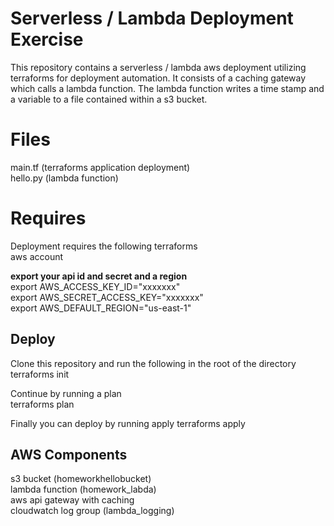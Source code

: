 # Serverless / Lambda Deployment Exercise

This repository contains a serverless / lambda aws deployment utilizing terraforms for 
deployment automation. It consists of a caching gateway which calls a lambda function. The
lambda function writes a time stamp and a variable to a file contained within a s3 bucket. 

# Files

main.tf (terraforms application deployment)\
hello.py (lambda function)

# Requires

Deployment requires the following
terraforms\
aws account

**export your api id and secret and a region**\
export AWS_ACCESS_KEY_ID="xxxxxxx"\
export AWS_SECRET_ACCESS_KEY="xxxxxxx"\
export AWS_DEFAULT_REGION="us-east-1"

## Deploy
Clone this repository and run the following in the root of the directory\
terraforms init

Continue by running a plan\
terraforms plan

Finally you can deploy by running apply
terraforms apply


## AWS Components
s3 bucket (homeworkhellobucket)\
lambda function (homework_labda)\
aws api gateway with caching\
cloudwatch log group (lambda_logging)

